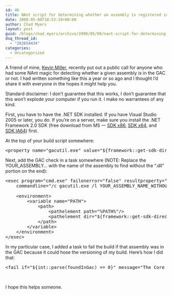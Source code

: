 ```yaml
---
id: 46
title: NAnt script for determining whether an assembly is registered in the GAC
date: 2008-05-08T18:53:29+00:00
author: Chad Myers
layout: post
guid: /blogs/chad_myers/archive/2008/05/08/nant-script-for-determining-whether-an-assembly-is-register-in-the-gac.aspx
dsq_thread_id:
  - "262654434"
categories:
  - Uncategorized
---
```

A friend of mine, [Kevin Miller](http://blogs.dovetailsoftware.com/blogs/kmiller/), recently put out a public call for anyone who had some NAnt magic for detecting whether a given assembly is in the GAC or not. I had written something like this a year or so ago and I thought I&#8217;d share it with everyone in the hopes it might help you.

Standard disclaimer: I don&#8217;t guarantee that this works, I don&#8217;t guarantee that this won&#8217;t explode your computer if you run it. I make no warrantees of any kind.

First, you have to have the .NET SDK installed. If you have Visual Studio 2005 or later, you do. If you&#8217;re on a server, make sure you install the .NET Framework 2.0 SDK (free download from MS &#8212; [SDK x86](http://www.microsoft.com/downloads/details.aspx?FamilyID=fe6f2099-b7b4-4f47-a244-c96d69c35dec), [SDK x64](http://www.microsoft.com/downloads/details.aspx?FamilyId=1AEF6FCE-6E06-4B66-AFE4-9AAD3C835D3D), and [SDK IA64](http://www.microsoft.com/downloads/details.aspx?FamilyId=F4DD601B-1B88-47A3-BDC1-79AFA79F6FB0)) first.

At the top of your build script somewhere:

<pre><span>&lt;</span><span>property</span><span> </span><span>name</span><span>=</span>"<span>gacutil.exe</span>"<span> </span><span>value</span><span>=</span>"<span>${framework::get-sdk-directory('net-2.0')}gacutil.exe</span>"<span> /&gt;</span></pre>

[](http://11011.net/software/vspaste)

Next, add the GAC check in a task somewhere (NOTE: Replace the YOUR_ASSEMBLY&#8230; with the name of the assembly to find without the &#8220;.dll&#8221; portion on the end):

<pre><span>&lt;</span><span>exec</span><span> </span><span>program</span><span>=</span>"<span>cmd.exe</span>"<span> </span><span>failonerror</span><span>=</span>"<span>false</span>"<span> </span><span>resultproperty</span><span>=</span>"<span>foundInGac</span>"<span> </span><span>verbose</span><span>=</span>"<span>true</span>"
<span>    </span><span>commandline</span><span>=</span>"<span>/c gacutil.exe /l YOUR_ASSEMBLY_NAME_WITHOUT_THE_DOT_DLL | %windir%system32find </span><span>&quot;</span><span>Number of items = 1</span><span>&quot;</span>"<span>&gt;
    
    &lt;</span><span>environment</span><span>&gt;
        &lt;</span><span>variable</span><span> </span><span>name</span><span>=</span>"<span>PATH</span>"<span>&gt;
            &lt;</span><span>path</span><span>&gt;
                &lt;</span><span>pathelement</span><span> </span><span>path</span><span>=</span>"<span>%PATH%</span>"<span>/&gt;
                &lt;</span><span>pathelement</span><span> </span><span>dir</span><span>=</span>"<span>${framework::get-sdk-directory('net-2.0')}</span>"<span>/&gt;
            &lt;/</span><span>path</span><span>&gt;
        &lt;/</span><span>variable</span><span>&gt;
    &lt;/</span><span>environment</span><span>&gt;
&lt;/</span><span>exec</span><span>&gt;</span></pre>

[](http://11011.net/software/vspaste)

In my particular case, I added a <fail> task to fail the build if that assembly was in the GAC because it could hose the versioning of my build. Here&#8217;s how I did that:

<pre><span>&lt;</span><span>fail</span><span> </span><span>if</span><span>=</span>"<span>${int::parse(foundInGac) == 0}</span>"<span> </span><span>message</span><span>=</span>"<span>The Core assembly is registered in the GAC. Please un-GAC this assembly before attempting to build the project.</span>"<span>/&gt;</span></pre>

[](http://11011.net/software/vspaste)</p> 

&nbsp;

I hope this helps someone.